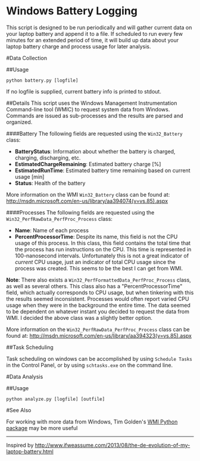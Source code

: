 Windows Battery Logging
=======================

This script is designed to be run periodically and will gather 
current data on your laptop battery and append it to a file.  If 
scheduled to run every few minutes for an extended period of 
time, it will build up data about your laptop battery charge and
process usage for later analysis.


#Data Collection

##Usage
```
python battery.py [logfile]
```
If no logfile is supplied, current battery info is printed to stdout.

##Details
This script uses the Windows Management Instrumentation Command-line tool (WMIC) to 
request system data from Windows.  Commands are issued as sub-processes and the 
results are parsed and organized.

####Battery
The following fields are requested using the `Win32_Battery` class:
- **BatteryStatus**: Information about whether the battery is charged, charging, discharging, etc.
- **EstimatedChargeRemaining**: Estimated battery charge [%]
- **EstimatedRunTime**: Estimated battery time remaining based on current usage [min]
- **Status**: Health of the battery

More information on the WMI `Win32_Battery` class can be found at:  
http://msdn.microsoft.com/en-us/library/aa394074(v=vs.85).aspx

####Processes
The following fields are requested using the `Win32_PerfRawData_PerfProc_Process` class:
- **Name**:  Name of each process
- **PercentProcessorTime**:  Despite its name, this field is not the CPU usage of this process.
In this class, this field contains the total time that the process has run instructions on the CPU.
This time is represented in 100-nanosecond intervals.  Unfortunately this is not a great indicator
of *current* CPU usage, just an indicator of total CPU usage since the process was created.
This seems to be the best I can get from WMI.

**Note**:  There also exists a `Win32_PerfFormattedData_PerfProc_Process` class, as well as several
others.  This class also has a "PercentProcessorTime" field, which actually corresponds to CPU usage,
but when tinkering with this the results seemed inconsistent.  Processes would often report varied
CPU usage when they were in the background the entire time.  The data seemed to be dependent on 
whatever instant you decided to request the data from WMI.  I decided the above class was a slightly
better option.

More information on the `Win32_PerfRawData_PerfProc_Process` class can be found at:
http://msdn.microsoft.com/en-us/library/aa394323(v=vs.85).aspx


##Task Scheduling

Task scheduling on windows can be accomplished by using `Schedule Tasks` in the Control
Panel, or by using `schtasks.exe` on the command line.



#Data Analysis

##Usage
```
python analyze.py [logfile] [outfile]
```


#See Also

For working with more data from Windows, Tim Golden's [WMI Python package](https://pypi.python.org/pypi/WMI/) 
may be more useful

-----------------------

Inspired by http://www.ifweassume.com/2013/08/the-de-evolution-of-my-laptop-battery.html